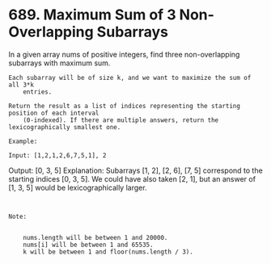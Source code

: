 # 689. Maximum Sum of 3 Non-Overlapping Subarrays

In a given array nums of positive integers, find three non-overlapping subarrays
        with maximum sum.

    Each subarray will be of size k, and we want to maximize the sum of all 3*k
        entries.

    Return the result as a list of indices representing the starting position of each interval
        (0-indexed). If there are multiple answers, return the lexicographically smallest one.

    Example:

    Input: [1,2,1,2,6,7,5,1], 2
Output: [0, 3, 5]
Explanation: Subarrays [1, 2], [2, 6], [7, 5] correspond to the starting indices [0, 3, 5].
We could have also taken [2, 1], but an answer of [1, 3, 5] would be lexicographically larger.

     

    Note:

    
        nums.length will be between 1 and 20000.
        nums[i] will be between 1 and 65535.
        k will be between 1 and floor(nums.length / 3).
